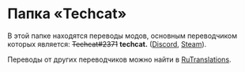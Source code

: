 # Папка «Techcat»

В этой папке находятся переводы модов, основным переводчиком которых является: ~~Techcat#2371~~ **techcat.** ([Discord], [Steam]).

Переводы от других переводчиков можно найти в [RuTranslations](./../../).


[Discord]: https://discord.com/users/189732353676017664
[Steam]: https://steam.pm/76561198072319932/
